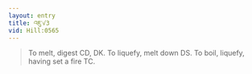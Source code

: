 ```yaml
---
layout: entry
title: འཇུ་√3
vid: Hill:0565
---
```

> To melt, digest CD, DK\. To liquefy, melt down DS\. To boil, liquefy, having set a fire TC\.


